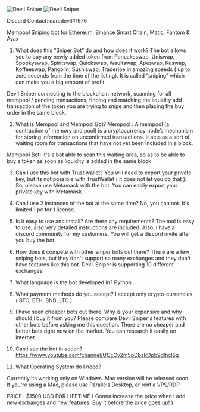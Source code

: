 ![Devil Sniper](https://i.imgur.com/N5X6NGl.png)
![Devil Sniper](https://i.imgur.com/SLvJoAG.png)

Discord Contact: daredevil#1676

Mempool Sniping bot for Ethereum, Binance Smart Chain, Matic, Fantom & Avax

1. What does this “Sniper Bot” do and how does it work?
The bot allows you to buy any newly added token from Pancakeswap, Uniswap, Spookyswap, Spiritswap, Quickswap, Waultswap, Apeswap, Kuswap, Koffeeswap, Pangolin, Sushiswap, Traderjoe in amazing speeds ( up to zero seconds from the time of the listing). It is called “sniping” which can make you a big amount of profit.

Devil Sniper connecting to the blockchain network, scanning for all mempool / pending transactions, finding and matching the liquidity add transaction of the token you are trying to snipe and then placing the buy order in the same block.

2. What is Mempool and Mempool Bot?
Mempool : A mempool (a contraction of memory and pool) is a cryptocurrency node’s mechanism for storing information on unconfirmed transactions. It acts as a sort of waiting room for transactions that have not yet been included in a block.

Mempool Bot: It's a bot able to scan this waiting area, so as to be able to buy a token as soon as liquidity is added in the same block

3. Can I use this bot with Trust wallet?
You will need to export your private key, but its not possible with TrustWallet ( it does not let you do that ). So, please use Metamask with the bot. You can easily export your private key with Metamask.

4. Can I use 2 instances of the bot at the same time?
No, you can not. It's limited 1 pc for 1 license.

5. Is it easy to use and install? Are there any requirements?
The tool is easy to use, also very detailed instructions are included. Also, i have a discord community for my customers. You will get a discord invite after you buy the bot.

6. How does it compete with other sniper bots out there?
There are a few sniping bots, but they don't support so many exchanges and they don't have features like this bot. Devil Sniper is supporting 10 different exchanges!

7. What language is the bot developed in?
Python

8. What payment methods do you accept?
I accept only crypto-currencies ( BTC, ETH, BNB, LTC )

9. I have seen cheaper bots out there. Why is your expensive and why should i buy it from you?
Please compare Devil Sniper's features with other bots before asking me this question. There are no cheaper and better bots right now on the market. You can research it easily on internet.

10. Can i see the bot in action?
https://www.youtube.com/channel/UCcCv2m5pDbsRDpb9dIhcl5g

11. What Operating System do I need?

Currently its working only on Windows. Mac version will be released soon. If you're using a Mac, please use Parallels Desktop, or rent a VPS/RDP

PRICE : $1500 USD FOR LIFETIME ( Gonna increase the price when i add new exchanges and new features. Buy it before the price goes up! )
